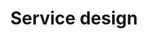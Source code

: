 ---
layout: collection
title: Service design
description: Service design decisions on BEIS RPR
pagination:
  data: collections.service-design
  reverse: true
  size: 50
permalink: "service-design/{% if pagination.pageNumber > 0 %}page/{{ pagination.pageNumber + 1 }}{% endif %}/"
override:tags:
  - post
eleventyComputed:
  eleventyNavigation:
    key: "{{ title }}"
    excerpt: "{{ description }}"
    parent: home
    order: 3
---